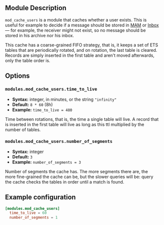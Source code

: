 ## Module Description

`mod_cache_users` is a module that caches whether a user exists. This is useful for example to decide if a message should be stored in [MAM] or [Inbox] — for example, the receiver might not exist, so no message should be stored in his archive nor his inbox.

This cache has a coarse-grained FIFO strategy, that is, it keeps a set of ETS tables that are periodically rotated, and on rotation, the last table is cleared. Records are simply inserted in the first table and aren't moved afterwards, only the table order is.


## Options

### `modules.mod_cache_users.time_to_live`
* **Syntax:** integer, in minutes, or the string `"infinity"`
* **Default:** `8 * 60` (8h)
* **Example:** `time_to_live = 480`

Time between rotations, that is, the time a single table will live. A record that is inserted in the first table will live as long as this ttl multiplied by the number of tables.

### `modules.mod_cache_users.number_of_segments`
* **Syntax:** integer
* **Default:** `3`
* **Example:** `number_of_segments = 3`

Number of segments the cache has. The more segments there are, the more fine-grained the cache can be, but the slower queries will be: query the cache checks the tables in order until a match is found.

## Example configuration

```toml
[modules.mod_cache_users]
  time_to_live = 60
  number_of_segments = 1
```

[MAM]: ../mod_mam
[Inbox]: ../mod_inbox
